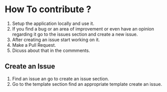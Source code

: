 # How To contribute ?

1. Setup the application locally and use it.
2. If you find a bug or an area of improvement or even have an opinion regarding it go to the issues section and create a new issue.
3. After creating an issue start working on it.
4. Make a Pull Request.
5. Dicuss about that in the commments.

## Create an Issue

1. Find an issue an go to create an issue section.
2. Go to the template section find an appropriate template create an issue.
